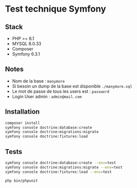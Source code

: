 # Test technique Symfony

## Stack

- PHP >= 8.1
- MYSQL 8.0.33
- Composer
- Symfony 6.3.1

## Notes

- Nom de la base : `manymore`
- Si besoin un dump de la base est disponible `./manymore.sql`
- Le mot de passe de tous les users est : `password`
- Login User admin : `admin@mail.com`

## Installation

```bash
composer install
symfony console doctrine:database:create
symfony console doctrine:migrations:migrate
symfony console doctrine:fixtures:load
```

## Tests

```bash
symfony console doctrine:database:create --env=test
symfony console doctrine:migrations:migrate --env=test
symfony console doctrine:fixtures:load --env=test
```

```bash
php bin/phpunit
```
